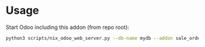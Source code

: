 # Usage

Start Odoo including this addon (from repo root):

```bash
python3 scripts/nix_odoo_web_server.py --db-name mydb --addon sale_order_product_recommendation_quick_add
```
